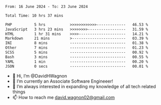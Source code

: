<!--START_SECTION:waka-->

```txt
From: 16 June 2024 - To: 23 June 2024

Total Time: 10 hrs 37 mins

PHP          5 hrs           >>>>>>>>>>>>-------------   46.53 %
JavaScript   3 hrs 23 mins   >>>>>>>>-----------------   31.59 %
HTML         1 hr 31 mins    >>>>---------------------   14.21 %
Markdown     21 mins         >------------------------   03.39 %
INI          8 mins          -------------------------   01.38 %
Other        7 mins          -------------------------   01.23 %
SCSS         5 mins          -------------------------   00.92 %
Bash         3 mins          -------------------------   00.55 %
YAML         1 min           -------------------------   00.20 %
JSON         0 secs          -------------------------   00.01 %
```

<!--END_SECTION:waka-->

- 👋 Hi, I’m @DavidHWagnon
- 👀 I’m currently an Associate Software Engineeer!
- 🌱 I’m always interested in expanding my knowledge of all tech related things
- 📫 How to reach me david.wagnon02@gmail.com

<!---
DavidHWagnon/DavidHWagnon is a ✨ special ✨ repository because its `README.md` (this file) appears on your GitHub profile.
You can click the Preview link to take a look at your changes.
--->

